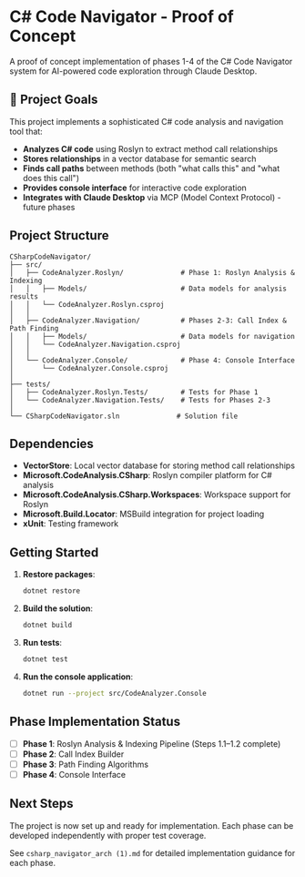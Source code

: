 # C# Code Navigator - Proof of Concept

A proof of concept implementation of phases 1-4 of the C# Code Navigator system for AI-powered code exploration through Claude Desktop.

## 🎯 Project Goals

This project implements a sophisticated C# code analysis and navigation tool that:
- **Analyzes C# code** using Roslyn to extract method call relationships
- **Stores relationships** in a vector database for semantic search
- **Finds call paths** between methods (both "what calls this" and "what does this call")
- **Provides console interface** for interactive code exploration
- **Integrates with Claude Desktop** via MCP (Model Context Protocol) - future phases

## Project Structure

```
CSharpCodeNavigator/
├── src/
│   ├── CodeAnalyzer.Roslyn/              # Phase 1: Roslyn Analysis & Indexing
│   │   ├── Models/                       # Data models for analysis results
│   │   └── CodeAnalyzer.Roslyn.csproj
│   │
│   ├── CodeAnalyzer.Navigation/          # Phases 2-3: Call Index & Path Finding
│   │   ├── Models/                       # Data models for navigation
│   │   └── CodeAnalyzer.Navigation.csproj
│   │
│   └── CodeAnalyzer.Console/             # Phase 4: Console Interface
│       └── CodeAnalyzer.Console.csproj
│
├── tests/
│   ├── CodeAnalyzer.Roslyn.Tests/        # Tests for Phase 1
│   └── CodeAnalyzer.Navigation.Tests/    # Tests for Phases 2-3
│
└── CSharpCodeNavigator.sln              # Solution file
```

## Dependencies

- **VectorStore**: Local vector database for storing method call relationships
- **Microsoft.CodeAnalysis.CSharp**: Roslyn compiler platform for C# analysis
- **Microsoft.CodeAnalysis.CSharp.Workspaces**: Workspace support for Roslyn
- **Microsoft.Build.Locator**: MSBuild integration for project loading
- **xUnit**: Testing framework

## Getting Started

1. **Restore packages**:
   ```bash
   dotnet restore
   ```

2. **Build the solution**:
   ```bash
   dotnet build
   ```

3. **Run tests**:
   ```bash
   dotnet test
   ```

4. **Run the console application**:
   ```bash
   dotnet run --project src/CodeAnalyzer.Console
   ```

## Phase Implementation Status

- [ ] **Phase 1**: Roslyn Analysis & Indexing Pipeline (Steps 1.1–1.2 complete)
- [ ] **Phase 2**: Call Index Builder  
- [ ] **Phase 3**: Path Finding Algorithms
- [ ] **Phase 4**: Console Interface

## Next Steps

The project is now set up and ready for implementation. Each phase can be developed independently with proper test coverage.

See `csharp_navigator_arch (1).md` for detailed implementation guidance for each phase.
